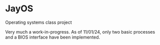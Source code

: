 # JayOS

Operating systems class project

Very much a work-in-progress. As of 11/01/24, only two basic processes and a BIOS interface
have been implemented.
